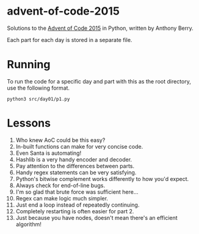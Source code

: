 # advent-of-code-2015
Solutions to the [Advent of Code 2015](https://adventofcode.com/2015) in Python, written by Anthony Berry.

Each part for each day is stored in a separate file.

# Running
To run the code for a specific day and part with this as the root directory, use the following format.
```
python3 src/day01/p1.py
```

# Lessons
1. Who knew AoC could be this easy?
2. In-built functions can make for very concise code.
3. Even Santa is automating!
4. Hashlib is a very handy encoder and decoder.
5. Pay attention to the differences between parts.
6. Handy regex statements can be very satisfying.
7. Python's bitwise complement works differently to how you'd expect.
8. Always check for end-of-line bugs.
9. I'm so glad that brute force was sufficient here...
10. Regex can make logic much simpler.
11. Just end a loop instead of repeatedly continuing.
12. Completely restarting is often easier for part 2.
13. Just because you have nodes, doesn't mean there's an efficient algorithm!